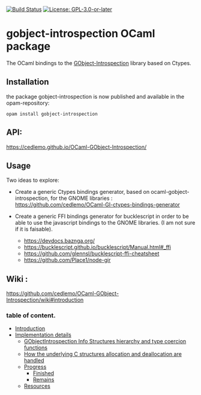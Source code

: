 [![Build Status](https://github.com/cedlemo/OCaml-GObject-Introspection/actions/workflows/main.yml/badge.svg?branch=master)](https://github.com/cedlemo/OCaml-GObject-Introspection/actions)
[![License: GPL-3.0-or-later](https://img.shields.io/badge/License-GPL%20v3-blue.svg)](https://www.gnu.org/licenses/gpl-3.0)


# gobject-introspection OCaml package

The OCaml bindings to the [GObject-Introspection](https://gi.readthedocs.io/en/latest/index.html) library based on Ctypes.

## Installation

the package gobject-introspection is now published and available in the opam-repository:

```
opam install gobject-introspection
```

## API:

https://cedlemo.github.io/OCaml-GObject-Introspection/

## Usage

Two ideas to explore:

 - Create a generic Ctypes bindings generator, based on ocaml-gobject-introspection,
   for the GNOME libraries : https://github.com/cedlemo/OCaml-GI-ctypes-bindings-generator

 - Create a generic FFI bindings generator for bucklescript in order to be able to
   use the javascript bindings to the GNOME libraries. (I am not sure if it is
   faisable).

   - https://devdocs.baznga.org/
   - https://bucklescript.github.io/bucklescript/Manual.html#_ffi
   - https://github.com/glennsl/bucklescript-ffi-cheatsheet
   - https://github.com/Place1/node-gir

## Wiki :

https://github.com/cedlemo/OCaml-GObject-Introspection/wiki#introduction

###  table of content.

- [Introduction](https://github.com/cedlemo/OCaml-GObject-Introspection/wiki#introduction)
- [Implementation details](https://github.com/cedlemo/OCaml-GObject-Introspection/wiki#implementation-details)
  - [GObjectIntrospection Info Structures hierarchy and type coercion functions](https://github.com/cedlemo/OCaml-GObject-Introspection/wiki#gobjectintrospection-info-structures-hierarchy-and-type-coercion-functions)
  - [How the underlying C structures allocation and deallocation are handled](https://github.com/cedlemo/OCaml-GObject-Introspection/wiki#how-the-underlying-c-structures-allocation-and-deallocation-are-handled)
  - [Progress](https://github.com/cedlemo/OCaml-GObject-Introspection/wiki#progress)
    - [Finished](https://github.com/cedlemo/OCaml-GObject-Introspection/wiki/#finished)
    - [Remains](https://github.com/cedlemo/OCaml-GObject-Introspection/wiki/#remains)
  - [Resources](https://github.com/cedlemo/OCaml-GObject-Introspection/wiki/#resources)
